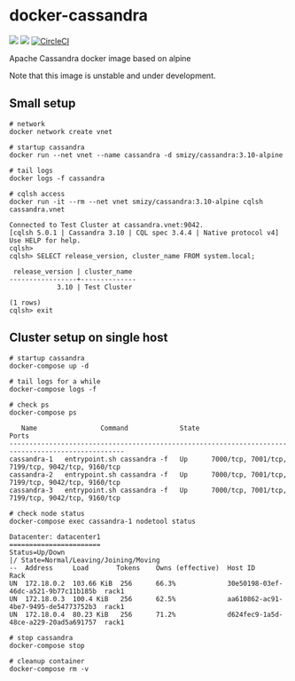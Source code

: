 # docker-cassandra
[![](https://images.microbadger.com/badges/image/smizy/cassandra.svg)](https://microbadger.com/images/smizy/cassandra "Get your own image badge on microbadger.com") 
[![](https://images.microbadger.com/badges/version/smizy/cassandra.svg)](https://microbadger.com/images/smizy/cassandra "Get your own version badge on microbadger.com")
[![CircleCI](https://circleci.com/gh/smizy/docker-cassandra.svg?style=svg&circle-token=524cf9de6cdd8e1d44f2fbd1875d2138f223185a)](https://circleci.com/gh/smizy/docker-cassandra)

Apache Cassandra docker image based on alpine

Note that this image is unstable and under development.

## Small setup

```
# network 
docker network create vnet

# startup cassandra
docker run --net vnet --name cassandra -d smizy/cassandra:3.10-alpine 

# tail logs
docker logs -f cassandra

# cqlsh access
docker run -it --rm --net vnet smizy/cassandra:3.10-alpine cqlsh cassandra.vnet

Connected to Test Cluster at cassandra.vnet:9042.
[cqlsh 5.0.1 | Cassandra 3.10 | CQL spec 3.4.4 | Native protocol v4]
Use HELP for help.
cqlsh> 
cqlsh> SELECT release_version, cluster_name FROM system.local;

 release_version | cluster_name
-----------------+--------------
            3.10 | Test Cluster

(1 rows)
cqlsh> exit
```

## Cluster setup on single host

```
# startup cassandra
docker-compose up -d 

# tail logs for a while
docker-compose logs -f 

# check ps
docker-compose ps

   Name                Command             State                        Ports                       
---------------------------------------------------------------------------------------------------
cassandra-1   entrypoint.sh cassandra -f   Up      7000/tcp, 7001/tcp, 7199/tcp, 9042/tcp, 9160/tcp 
cassandra-2   entrypoint.sh cassandra -f   Up      7000/tcp, 7001/tcp, 7199/tcp, 9042/tcp, 9160/tcp 
cassandra-3   entrypoint.sh cassandra -f   Up      7000/tcp, 7001/tcp, 7199/tcp, 9042/tcp, 9160/tcp

# check node status
docker-compose exec cassandra-1 nodetool status

Datacenter: datacenter1
=======================
Status=Up/Down
|/ State=Normal/Leaving/Joining/Moving
--  Address     Load       Tokens    Owns (effective)  Host ID                               Rack
UN  172.18.0.2  103.66 KiB  256      66.3%             30e50198-03ef-46dc-a521-9b77c11b185b  rack1
UN  172.18.0.3  100.4 KiB   256      62.5%             aa610862-ac91-4be7-9495-de54773752b3  rack1
UN  172.18.0.4  80.23 KiB   256      71.2%             d624fec9-1a5d-48ce-a229-20ad5a691757  rack1

# stop cassandra  
docker-compose stop

# cleanup container 
docker-compose rm -v

```

